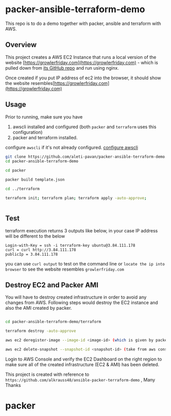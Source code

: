 # packer-ansible-terraform-demo
This repo is to do a demo together with packer, ansible and terraform with AWS.



## Overview

This project creates a AWS EC2 Instance that runs a local version of the website
[https://growlerfriday.com](https://growlerfriday.com) - which is pulled down
from [its GitHub repo](https://github.com/alkrauss48/growler-friday) and run using nginx.

Once created if you put IP address of ec2 into the browser, it should show the website resembles[https://growlerfriday.com](https://growlerfriday.com)


## Usage

Prior to running, make sure you have
1. awscli installed and configured (both `packer` and `terraform` uses this configuration)
2. packer and terraform installed.

configure `awscli` if it's not already configured. [configure awscli](https://docs.aws.amazon.com/cli/latest/userguide/cli-chap-configure.html)

```bash
git clone https://github.com/aleti-pavan/packer-ansible-terraform-demo.git
cd packer-ansible-terraform-demo

cd packer

packer build template.json

cd ../terraform

terraform init; terraform plan; terraform apply -auto-approve;



```

## Test

terraform execution returns 3 outputs like below, in your case IP address will be different to the below

```
Login-with-Key = ssh -i terraform-key ubuntu@3.84.111.178
curl = curl http://3.84.111.178
publicIp = 3.84.111.178

```

you can use `curl output` to test on the command line or `locate the ip into browser` to see the website resembles `growlerfriday.com`




## Destroy EC2 and Packer AMI

You will have to destroy created infrastructure in order to avoid any changes from AWS. Following steps would destroy the EC2 instance and also the AMI created by packer.

```bash

cd packer-ansible-terraform-demo/terraform

terraform destroy -auto-approve

aws ec2 deregister-image --image-id <image-id> (which is given by packer)

aws ec2 delete-snapshot --snapshot-id <snapshot-id> (take from aws console)


```

Login to AWS Console and verify the EC2 Dashboard on the right region to make sure all of the created infrastructure (EC2 & AMI) has been deleted.




This project is created with reference to `https://github.com/alkrauss48/ansible-packer-terraform-demo` , Many Thanks
# packer
